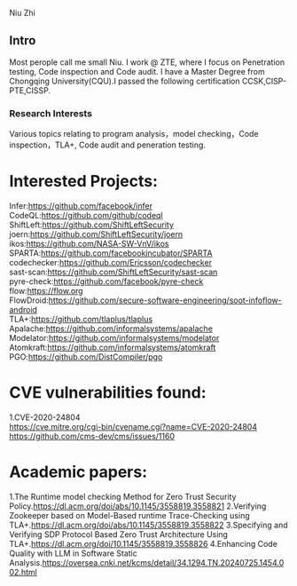 
Niu Zhi 

## Intro

Most perople call me small Niu. I work @ ZTE, where I focus on Penetration testing, Code inspection and Code audit.
I have a Master Degree from Chongqing University(CQU).I passed the following certification CCSK,CISP-PTE,CISSP.

### Research Interests

Various topics relating to program analysis，model checking，Code inspection，TLA+, Code audit and peneration testing.

# Interested Projects:

Infer:https://github.com/facebook/infer  
CodeQL:https://github.com/github/codeql  
ShiftLeft:https://github.com/ShiftLeftSecurity  
joern:https://github.com/ShiftLeftSecurity/joern  
ikos:https://github.com/NASA-SW-VnV/ikos  
SPARTA:https://github.com/facebookincubator/SPARTA  
codechecker:https://github.com/Ericsson/codechecker  
sast-scan:https://github.com/ShiftLeftSecurity/sast-scan  
pyre-check:https://github.com/facebook/pyre-check  
flow:https://flow.org  
FlowDroid:https://github.com/secure-software-engineering/soot-infoflow-android  
TLA+:https://github.com/tlaplus/tlaplus
Apalache:https://github.com/informalsystems/apalache
Modelator:https://github.com/informalsystems/modelator
Atomkraft:https://github.com/informalsystems/atomkraft
PGO:https://github.com/DistCompiler/pgo

# CVE vulnerabilities found:

1.CVE-2020-24804   
https://cve.mitre.org/cgi-bin/cvename.cgi?name=CVE-2020-24804
https://github.com/cms-dev/cms/issues/1160

# Academic papers:
1.The Runtime model checking Method for Zero Trust Security Policy.https://dl.acm.org/doi/abs/10.1145/3558819.3558821 
2.Verifying Zookeeper based on Model-Based runtime Trace-Checking using TLA+.https://dl.acm.org/doi/abs/10.1145/3558819.3558822 
3.Specifying and Verifying SDP Protocol Based Zero Trust Architecture Using TLA+.https://dl.acm.org/doi/10.1145/3558819.3558826 
4.Enhancing Code Quality with LLM in Software Static Analysis.https://oversea.cnki.net/kcms/detail/34.1294.TN.20240725.1454.002.html 
